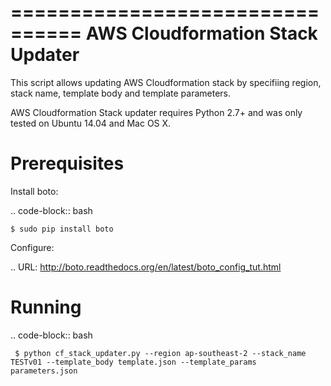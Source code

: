 ================================
AWS Cloudformation Stack Updater
================================

This script allows updating AWS Cloudformation stack by specifiing region, stack name, template body and template parameters.

AWS Cloudformation Stack updater requires Python 2.7+ and was only tested on Ubuntu 14.04 and Mac OS X.

Prerequisites
=============

Install boto: 

.. code-block:: bash

    $ sudo pip install boto

Configure:

.. URL: http://boto.readthedocs.org/en/latest/boto_config_tut.html

Running
=======

.. code-block:: bash

     $ python cf_stack_updater.py --region ap-southeast-2 --stack_name TESTv01 --template_body template.json --template_params parameters.json


